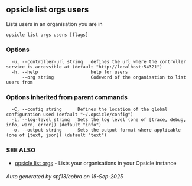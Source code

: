## opsicle list orgs users

Lists users in an organisation you are in

```
opsicle list orgs users [flags]
```

### Options

```
  -u, --controller-url string   defines the url where the controller service is accessible at (default "http://localhost:54321")
  -h, --help                    help for users
      --org string              Codeword of the organisation to list users from
```

### Options inherited from parent commands

```
  -C, --config string      Defines the location of the global configuration used (default "~/.opsicle/config")
  -l, --log-level string   Sets the log level (one of [trace, debug, info, warn, error]) (default "info")
  -o, --output string      Sets the output format where applicable (one of [text, json]) (default "text")
```

### SEE ALSO

* [opsicle list orgs](cli/opsicle_list_orgs.md)	 - Lists your organisations in your Opsicle instance

###### Auto generated by spf13/cobra on 15-Sep-2025
